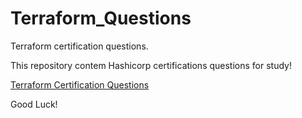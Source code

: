 # Terraform_Questions
Terraform certification questions.

This repository contem Hashicorp certifications questions for study!

[Terraform Certification Questions](https://github.com/CarlosMartins01/Terraform_Questions/blob/main/Questions_Terraform_Certification.md)

Good Luck!
